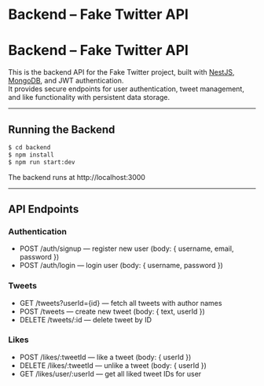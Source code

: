 # Backend – Fake Twitter API

# Backend – Fake Twitter API

This is the backend API for the Fake Twitter project, built with [NestJS](https://nestjs.com), [MongoDB](https://www.mongodb.com/), and JWT authentication.  
It provides secure endpoints for user authentication, tweet management, and like functionality with persistent data storage.

---

## Running the Backend

```bash
$ cd backend
$ npm install
$ npm run start:dev
```
The backend runs at http://localhost:3000

---

## API Endpoints

### Authentication
- POST /auth/signup — register new user (body: { username, email, password })
- POST /auth/login — login user (body: { username, password })

### Tweets
- GET /tweets?userId={id} — fetch all tweets with author names
- POST /tweets — create new tweet (body: { text, userId })
- DELETE /tweets/:id — delete tweet by ID

### Likes
- POST /likes/:tweetId — like a tweet (body: { userId })
- DELETE /likes/:tweetId — unlike a tweet (body: { userId })
- GET /likes/user/:userId — get all liked tweet IDs for user

